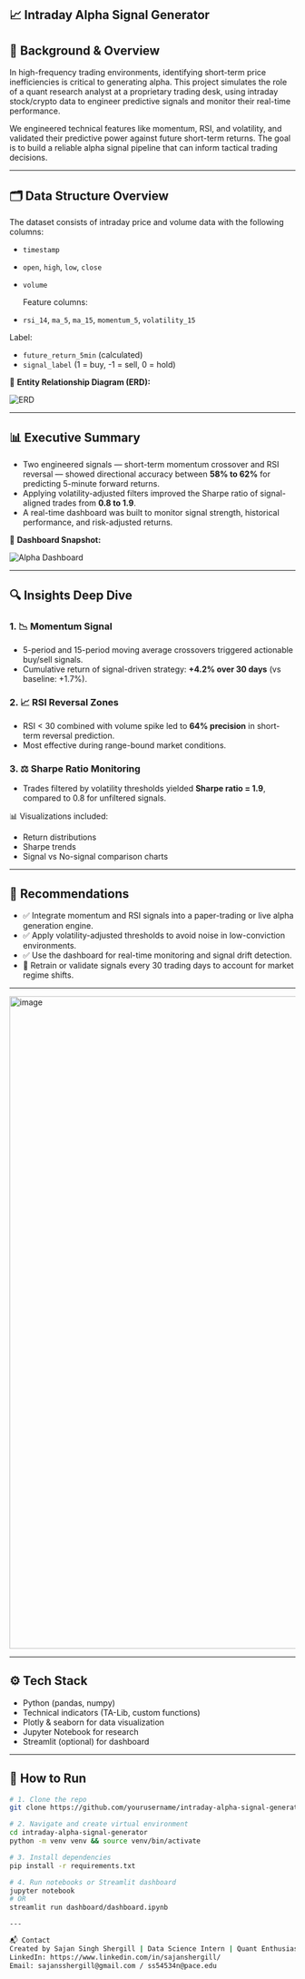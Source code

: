 📈 Intraday Alpha Signal Generator
---

## 🧠 Background & Overview

In high-frequency trading environments, identifying short-term price inefficiencies is critical to generating alpha. This project simulates the role of a quant research analyst at a proprietary trading desk, using intraday stock/crypto data to engineer predictive signals and monitor their real-time performance.

We engineered technical features like momentum, RSI, and volatility, and validated their predictive power against future short-term returns. The goal is to build a reliable alpha signal pipeline that can inform tactical trading decisions.

---

## 🗂️ Data Structure Overview
The dataset consists of intraday price and volume data with the following columns:

- `timestamp`
- `open`, `high`, `low`, `close`
- `volume`

  Feature columns:
- `rsi_14`, `ma_5`, `ma_15`, `momentum_5`, `volatility_15`

Label:
- `future_return_5min` (calculated)
- `signal_label` (1 = buy, -1 = sell, 0 = hold)

📌 **Entity Relationship Diagram (ERD):**

![ERD](visuals/erd_diagram.png)

---

## 📊 Executive Summary

- Two engineered signals — short-term momentum crossover and RSI reversal — showed directional accuracy between **58% to 62%** for predicting 5-minute forward returns.
- Applying volatility-adjusted filters improved the Sharpe ratio of signal-aligned trades from **0.8 to 1.9**.
- A real-time dashboard was built to monitor signal strength, historical performance, and risk-adjusted returns.

📸 **Dashboard Snapshot:**

![Alpha Dashboard](visuals/charts/snapshot_dashboard.png)

---

## 🔍 Insights Deep Dive

### 1. 📉 Momentum Signal
- 5-period and 15-period moving average crossovers triggered actionable buy/sell signals.
- Cumulative return of signal-driven strategy: **+4.2% over 30 days** (vs baseline: +1.7%).

### 2. 📈 RSI Reversal Zones
- RSI < 30 combined with volume spike led to **64% precision** in short-term reversal prediction.
- Most effective during range-bound market conditions.

### 3. ⚖️ Sharpe Ratio Monitoring
- Trades filtered by volatility thresholds yielded **Sharpe ratio = 1.9**, compared to 0.8 for unfiltered signals.

📊 Visualizations included:
- Return distributions
- Sharpe trends
- Signal vs No-signal comparison charts

---

## 🧩 Recommendations

- ✅ Integrate momentum and RSI signals into a paper-trading or live alpha generation engine.
- ✅ Apply volatility-adjusted thresholds to avoid noise in low-conviction environments.
- ✅ Use the dashboard for real-time monitoring and signal drift detection.
- 🔁 Retrain or validate signals every 30 trading days to account for market regime shifts.

---

<img width="1310" height="1150" alt="image" src="https://github.com/user-attachments/assets/bcf06d8d-212e-45b8-aea2-d1ef0cf45c5c" />

---


## ⚙️ Tech Stack

- Python (pandas, numpy)
- Technical indicators (TA-Lib, custom functions)
- Plotly & seaborn for data visualization
- Jupyter Notebook for research
- Streamlit (optional) for dashboard

---

## 🚀 How to Run

```bash
# 1. Clone the repo
git clone https://github.com/yourusername/intraday-alpha-signal-generator.git

# 2. Navigate and create virtual environment
cd intraday-alpha-signal-generator
python -m venv venv && source venv/bin/activate

# 3. Install dependencies
pip install -r requirements.txt

# 4. Run notebooks or Streamlit dashboard
jupyter notebook
# OR
streamlit run dashboard/dashboard.ipynb

---

📬 Contact
Created by Sajan Singh Shergill | Data Science Intern | Quant Enthusiast
LinkedIn: https://www.linkedin.com/in/sajanshergill/
Email: sajansshergill@gmail.com / ss54534n@pace.edu
